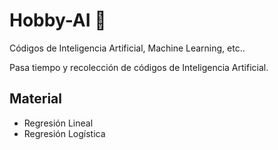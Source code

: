 # Hobby-AI 🔭

Códigos de Inteligencia Artificial, Machine Learning, etc..

Pasa tiempo y recolección de códigos de Inteligencia Artificial.

## Material
- Regresión Lineal
- Regresión Logística